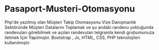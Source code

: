 # Pasaport-Musteri-Otomasyonu

Php'de yazılmış olan Müşteri Takip Otomasyonu Vize Danışmanlık Sektöründe Müşteri Datalarını Toplamak ve şu andaki randevu yokluğunda randevuları görebilmek ve açılan randevuları telgramla kendi grubumunuza iletmek İçin Yapılmıştır.
Bootstrap , Js, HTML, CSS, PHP teknolojileri kullanılmıştır.
